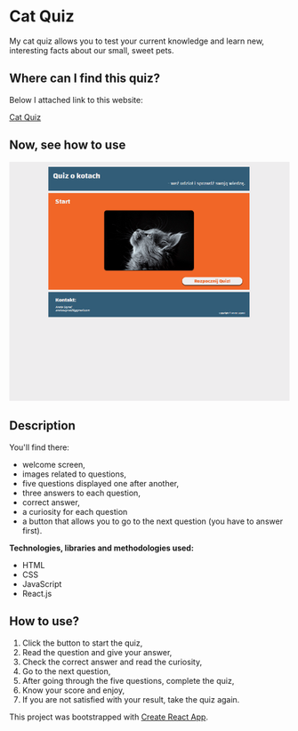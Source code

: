 # Cat Quiz

My cat quiz allows you to test your current knowledge and learn new, interesting facts about our small, sweet pets.

## Where can I find this quiz?

Below I attached link to this website:

[Cat Quiz](https://anetaszynal.github.io/cat_quiz/)

## Now, see how to use

![Cat Quiz Demo](instruction.gif)

## Description

You'll find there:
- welcome screen,
- images related to questions,
- five questions displayed one after another,
- three answers to each question,
- correct answer,
- a curiosity for each question
- a button that allows you to go to the next question (you have to answer first).

**Technologies, libraries and methodologies used:**

- HTML
- CSS
- JavaScript
- React.js

## How to use?

1. Click the button to start the quiz,
2. Read the question and give your answer,
3. Check the correct answer and read the curiosity,
4. Go to the next question,
5. After going through the five questions, complete the quiz,
6. Know your score and enjoy,
7. If you are not satisfied with your result, take the quiz again.

This project was bootstrapped with [Create React App](https://github.com/facebook/create-react-app).
